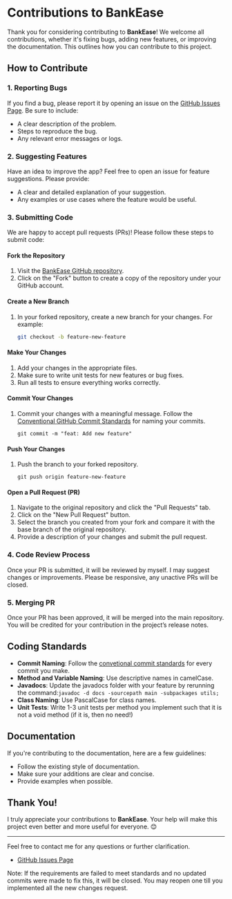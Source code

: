 # Contributions to BankEase

Thank you for considering contributing to **BankEase**! We welcome all contributions, whether it's fixing bugs, adding new features, or improving the documentation. This outlines how you can contribute to this project.

## How to Contribute

### 1. Reporting Bugs
If you find a bug, please report it by opening an issue on the [GitHub Issues Page](https://github.com/Tarkan-Zarrouk/CPT/issues). Be sure to include:
- A clear description of the problem.
- Steps to reproduce the bug.
- Any relevant error messages or logs.

### 2. Suggesting Features
Have an idea to improve the app? Feel free to open an issue for feature suggestions. Please provide:
- A clear and detailed explanation of your suggestion.
- Any examples or use cases where the feature would be useful.

### 3. Submitting Code
We are happy to accept pull requests (PRs)! Please follow these steps to submit code:

#### Fork the Repository
1. Visit the [BankEase GitHub repository](https://github.com/Tarkan-Zarrouk/CPT).
2. Click on the "Fork" button to create a copy of the repository under your GitHub account.

#### Create a New Branch
1. In your forked repository, create a new branch for your changes. For example:  
   ```bash
   git checkout -b feature-new-feature
   ```

#### Make Your Changes
1. Add your changes in the appropriate files.
2. Make sure to write unit tests for new features or bug fixes.
3. Run all tests to ensure everything works correctly.

#### Commit Your Changes
1. Commit your changes with a meaningful message. Follow the [Conventional GitHub Commit Standards](https://www.conventionalcommits.org/en/v1.0.0/) for naming your commits.
   ```
   git commit -m "feat: Add new feature"
   ```

#### Push Your Changes
1. Push the branch to your forked repository.
   ```b
   git push origin feature-new-feature
   ```

#### Open a Pull Request (PR)
1. Navigate to the original repository and click the "Pull Requests" tab.
2. Click on the "New Pull Request" button.
3. Select the branch you created from your fork and compare it with the base branch of the original repository.
4. Provide a description of your changes and submit the pull request.

### 4. Code Review Process
Once your PR is submitted, it will be reviewed by myself. I may suggest changes or improvements. Please be responsive, any unactive PRs will be closed.

### 5. Merging PR
Once your PR has been approved, it will be merged into the main repository. You will be credited for your contribution in the project’s release notes.

## Coding Standards
- **Commit Naming**: Follow the [convetional commit standards](https://www.conventionalcommits.org/en/v1.0.0/) for every commit you make.
- **Method and Variable Naming**: Use descriptive names in camelCase.
- **Javadocs**: Update the javadocs folder with your feature by rerunning the command:```javadoc -d docs -sourcepath main -subpackages utils;```
- **Class Naming**: Use PascalCase for class names.
- **Unit Tests**: Write 1-3 unit tests per method you implement such that it is not a void method (if it is, then no need!)

## Documentation

If you're contributing to the documentation, here are a few guidelines:
- Follow the existing style of documentation.
- Make sure your additions are clear and concise.
- Provide examples when possible.

## Thank You!
I truly appreciate your contributions to **BankEase**. Your help will make this project even better and more useful for everyone. 😊

---

Feel free to contact me for any questions or further clarification.

- [GitHub Issues Page](https://github.com/Tarkan-Zarrouk/CPT/issues)

Note: If the requirements are failed to meet standards and no updated commits were made to fix this, it will be closed. You may reopen one till you implemented all the new changes request.
